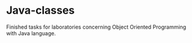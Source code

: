 # Java-classes
Finished tasks for laboratories concerning Object Oriented Programming with Java language.
